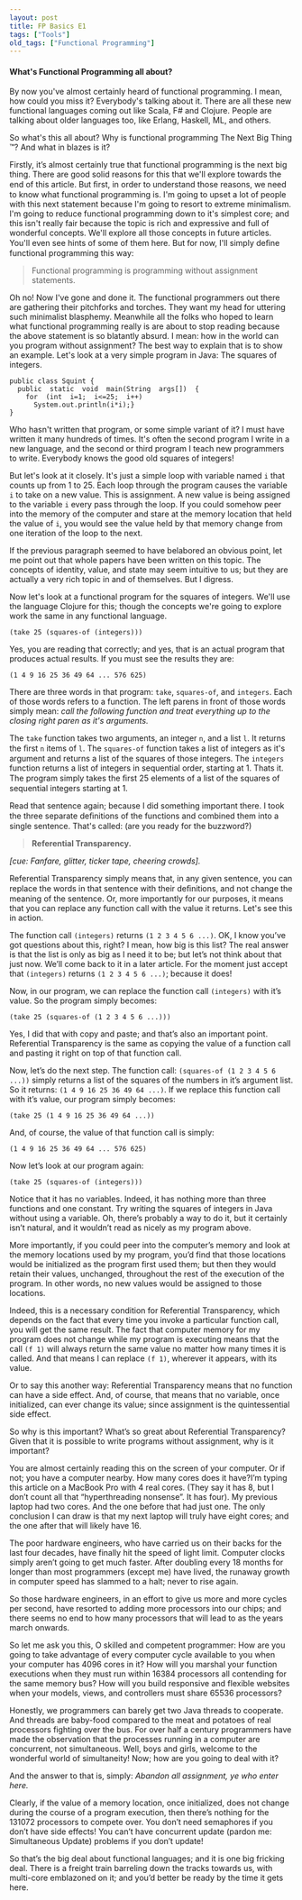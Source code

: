 ```yaml
---
layout: post
title: FP Basics E1
tags: ["Tools"]
old_tags: ["Functional Programming"]
---
```


#### What's Functional Programming all about?

By now you've almost certainly heard of functional programming. I mean, how could you miss it? Everybody's talking about it. There are all these new functional languages coming out like Scala, F\# and Clojure. People are talking about older languages too, like Erlang, Haskell, ML, and others.

So what's this all about? Why is functional programming The Next Big Thing ™? And what in blazes is it?

Firstly, it’s almost certainly true that functional programming is the next big thing. There are good solid reasons for this that we'll explore towards the end of this article. But ﬁrst, in order to understand those reasons, we need to know what functional programming is. I'm going to upset a lot of people with this next statement because I'm going to resort to extreme minimalism. I'm going to reduce functional programming down to it's simplest core; and this isn't really fair because the topic is rich and expressive and full of wonderful concepts. We'll explore all those concepts in future articles. You'll even see hints of some of them here. But for now, I'll simply deﬁne functional programming this way:

> Functional programming is programming without assignment statements.

Oh no! Now I've gone and done it. The functional programmers out there are gathering their pitchforks and torches. They want my head for uttering such minimalist blasphemy. Meanwhile all the folks who hoped to learn what functional programming really is are about to stop reading because the above statement is so blatantly absurd. I mean: how in the world can you program without assignment? The best way to explain that is to show an example. Let's look at a very simple program in Java: The squares of integers.

    public class Squint {
      public  static  void  main(String  args[])  {
        for  (int  i=1;  i<=25;  i++)
          System.out.println(i*i);}
    }

Who hasn't written that program, or some simple variant of it? I must have written it many hundreds of times. It's often the second program I write in a new language, and the second or third program I teach new programmers to write. Everybody knows the good old squares of integers!

But let's look at it closely. It's just a simple loop with variable named `i` that counts up from 1 to 25. Each loop through the program causes the variable `i` to take on a new value. This is assignment. A new value is being assigned to the variable `i` every pass through the loop. If you could somehow peer into the memory of the computer and stare at the memory location that held the value of `i`, you would see the value held by that memory change from one iteration of the loop to the next.

If the previous paragraph seemed to have belabored an obvious point, let me point out that whole papers have been written on this topic. The concepts of identity, value, and state may seem intuitive to us; but they are actually a very rich topic in and of themselves. But I digress.

Now let's look at a functional program for the squares of integers. We'll use the language Clojure for this; though the concepts we're going to explore work the same in any functional language.

    (take 25 (squares-of (integers)))

Yes, you are reading that correctly; and yes, that is an actual program that produces actual results. If you must see the results they are:

    (1 4 9 16 25 36 49 64 ... 576 625)

There are three words in that program: `take`, `squares-of`, and `integers`. Each of those words refers to a function. The left parens in front of those words simply mean: *call the following function and treat everything up to the closing right paren as it's arguments.*

The `take` function takes two arguments, an integer `n`, and a list `l`. It returns the ﬁrst `n` items of `l`. The `squares-of` function takes a list of integers as it's argument and returns a list of the squares of those integers. The `integers` function returns a list of integers in sequential order, starting at 1. Thats it. The program simply takes the ﬁrst 25 elements of a list of the squares of sequential integers starting at 1.

Read that sentence again; because I did something important there. I took the three separate deﬁnitions of the functions and combined them into a single sentence. That's called: (are you ready for the buzzword?)

> **Referential Transparency.**

*\[cue: Fanfare, glitter, ticker tape, cheering crowds\].*

Referential Transparency simply means that, in any given sentence, you can replace the words in that sentence with their deﬁnitions, and not change the meaning of the sentence. Or, more importantly for our purposes, it means that you can replace any function call with the value it returns. Let's see this in action.

The function call `(integers)` returns `(1 2 3 4 5 6 ...)`. OK, I know you’ve got questions about this, right? I mean, how big is this list? The real answer is that the list is only as big as I need it to be; but let’s not think about that just now. We’ll come back to it in a later article. For the moment just accept that `(integers)` returns `(1 2 3 4 5 6 ...)`; because it does!

Now, in our program, we can replace the function call `(integers)` with it’s value. So the program simply becomes:

    (take 25 (squares-of (1 2 3 4 5 6 ...)))

Yes, I did that with copy and paste; and that’s also an important point. Referential Transparency is the same as copying the value of a function call and pasting it right on top of that function call.

Now, let’s do the next step. The function call: `(squares-of (1 2 3 4 5 6 ...))` simply returns a list of the squares of the numbers in it’s argument list. So it returns: `(1 4 9 16 25 36 49 64 ...)`. If we replace this function call with it’s value, our program simply becomes:

    (take 25 (1 4 9 16 25 36 49 64 ...))

And, of course, the value of that function call is simply:

    (1 4 9 16 25 36 49 64 ... 576 625)

Now let’s look at our program again:

    (take 25 (squares-of (integers)))

Notice that it has no variables. Indeed, it has nothing more than three functions and one constant. Try writing the squares of integers in Java without using a variable. Oh, there’s probably a way to do it, but it certainly isn’t natural, and it wouldn’t read as nicely as my program above.

More importantly, if you could peer into the computer’s memory and look at the memory locations used by my program, you’d find that those locations would be initialized as the program first used them; but then they would retain their values, unchanged, throughout the rest of the execution of the program. In other words, no new values would be assigned to those locations.

Indeed, this is a necessary condition for Referential Transparency, which depends on the fact that every time you invoke a particular function call, you will get the same result. The fact that computer memory for my program does not change while my program is executing means that the call `(f 1)` will always return the same value no matter how many times it is called. And that means I can replace `(f 1)`, wherever it appears, with its value.

Or to say this another way: Referential Transparency means that no function can have a side effect. And, of course, that means that no variable, once initialized, can ever change its value; since assignment is the quintessential side effect.

So why is this important? What’s so great about Referential Transparency? Given that it is possible to write programs without assignment, why is it important?

You are almost certainly reading this on the screen of your computer. Or if not; you have a computer nearby. How many cores does it have?I’m typing this article on a MacBook Pro with 4 real cores. (They say it has 8, but I don’t count all that “hyperthreading nonsense”. It has four). My previous laptop had two cores. And the one before that had just one. The only conclusion I can draw is that my next laptop will truly have eight cores; and the one after that will likely have 16.

The poor hardware engineers, who have carried us on their backs for the last four decades, have finally hit the speed of light limit. Computer clocks simply aren’t going to get much faster. After doubling every 18 months for longer than most programmers (except me) have lived, the runaway growth in computer speed has slammed to a halt; never to rise again.

So those hardware engineers, in an effort to give us more and more cycles per second, have resorted to adding more processors into our chips; and there seems no end to how many processors that will lead to as the years march onwards.

So let me ask you this, O skilled and competent programmer: How are you going to take advantage of every computer cycle available to you when your computer has 4096 cores in it? How will you marshal your function executions when they must run within 16384 processors all contending for the same memory bus? How will you build responsive and flexible websites when your models, views, and controllers must share 65536 processors?

Honestly, we programmers can barely get two Java threads to cooperate. And threads are baby-food compared to the meat and potatoes of real processors fighting over the bus. For over half a century programmers have made the observation that the processes running in a computer are concurrent, not simultaneous. Well, boys and girls, welcome to the wonderful world of simultaneity! Now; how are you going to deal with it?

And the answer to that is, simply: *Abandon all assignment, ye who enter here.*

Clearly, if the value of a memory location, once initialized, does not change during the course of a program execution, then there’s nothing for the 131072 processors to compete over. You don’t need semaphores if you don’t have side effects! You can’t have concurrent update (pardon me: Simultaneous Update) problems if you don’t update!

So that’s the big deal about functional languages; and it is one big fricking deal. There is a freight train barreling down the tracks towards us, with multi-core emblazoned on it; and you’d better be ready by the time it gets here.
